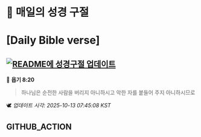 # 🙏 매일의 성경 구절
# [Daily Bible verse]
## [![README에 성경구절 업데이트](https://github.com/DONGSUKA/first_test/actions/workflows/update-readme-bible.yml/badge.svg)](https://github.com/DONGSUKA/first_test/actions/workflows/update-readme-bible.yml)
<!-- START_BIBLE_VERSE -->
📖 **욥기 8:20**
> 하나님은 순전한 사람을 버리지 아니하시고 악한 자를 붙들어 주지 아니하시므로

🕊️ _업데이트 시각: 2025-10-13 07:45:08 KST_
  <!-- END_BIBLE_VERSE -->
## GITHUB_ACTION
